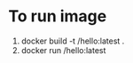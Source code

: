 # To run image

1. docker build -t <your-user>/hello:latest .
2.  docker run <your-user>/hello:latest
